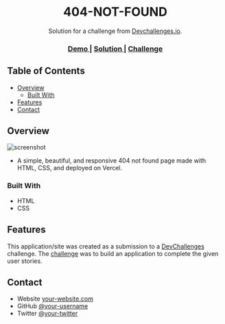 <!-- Please update value in the {}  -->

<h1 align="center">404-NOT-FOUND</h1>

<div align="center">
   Solution for a challenge from  <a href="http://devchallenges.io" target="_blank">Devchallenges.io</a>.
</div>

<div align="center">
  <h3>
    <a href="https://404-not-found-puce.vercel.app">
      Demo
    </a>
    <span> | </span>
    <a href="https://devchallenges.io/solutions/9JPJruJo0FYEmlOnen3U">
      Solution
    </a>
    <span> | </span>
    <a href="https://devchallenges.io/challenges/wBunSb7FPrIepJZAg0sY">
      Challenge
    </a>
  </h3>
</div>

<!-- TABLE OF CONTENTS -->

## Table of Contents

- [Overview](#overview)
  - [Built With](#built-with)
- [Features](#features)
- [Contact](#contact)

<!-- OVERVIEW -->

## Overview

![screenshot](https://user-images.githubusercontent.com/26222902/129675397-49b34577-367e-4043-8181-14a9ffc9a993.png)




- A simple, beautiful, and responsive 404 not found page made with HTML, CSS, and deployed on Vercel.

### Built With

<!-- This section should list any major frameworks that you built your project using. Here are a few examples.-->

- HTML
- CSS

## Features

<!-- List the features of your application or follow the template. Don't share the figma file here :) -->

This application/site was created as a submission to a [DevChallenges](https://devchallenges.io/challenges) challenge. The [challenge](https://devchallenges.io/challenges/wBunSb7FPrIepJZAg0sY) was to build an application to complete the given user stories.

## Contact

- Website [your-website.com](https://yehtetaung.netlify.app)
- GitHub [@your-username](https://github.com/tony-yh91/404-NOT-FOUND)
- Twitter [@your-twitter](https://twitter.com/TonyYe99)
